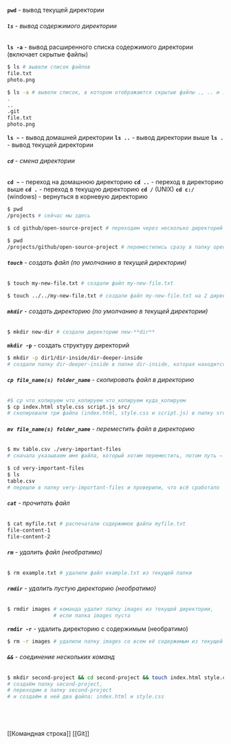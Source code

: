 **`pwd`** - вывод текущей директории
###### **`ls`** - вывод содержимого директории
**`ls -a`** - вывод расширенного списка содержимого директории (включает скрытые файлы)

```BASH
$ ls # вывели список файлов
file.txt
photo.png

$ ls -a # вывели список, в котором отображаются скрытые файлы ., .. и .git
.
..
.git
file.txt
photo.png
```

**`ls ~`** - вывод домашней директории
**`ls ..`** - вывод директории выше
**`ls .`** - вывод текущей директории
###### **`cd`** - смена директории
**`cd ~`** - переход на домашнюю директорию
**`cd ..`** - переход в директорию выше
**`cd .`** - переход в текущую директорию
**`cd /`** (UNIX) **`cd c:/`** (windows) - вернуться в корневую директорию
```BASH
$ pwd
/projects # сейчас мы здесь

$ cd github/open-source-project # переходим через несколько директорий

$ pwd
/projects/github/open-source-project # переместились сразу в папку open-source-project внутри github
```

###### **`touch`** - создать файл (по умолчанию в текущей директории)
```BASH
$ touch my-new-file.txt # создали файл my-new-file.txt
```

```BASH
$ touch ../../my-new-file.txt # создали файл my-new-file.txt на 2 директории выше текущей
```
###### **`mkdir`** - создать директорию (по умолчанию в текущей директории)
```BASH
$ mkdir new-dir # создали директорию new-**dir**
```
**`mkdir -p`** - создать cтруктуру директорий
```BASH
$ mkdir -p dir1/dir-inside/dir-deeper-inside
# создали папку dir-deeper-inside в папке dir-inside, которая находится в папке dir1
```

###### **`cp file_name(s) folder_name`** - скопировать файл в директорию 
```BASH
#$ cp что_копируем что_копируем что_копируем куда_копируем
$ cp index.html style.css script.js src/
# скопировали три файла (index.html, style.css и script.js) в папку src
```
###### **`mv file_name(s) folder_name`** - переместить файл в директорию 
```BASH
$ mv table.csv ./very-important-files
# сначала указываем имя файла, который хотим переместить, потом путь — куда перемещаем 

$ cd very-important-files
$ ls
table.csv 
# перешли в папку very-important-files и проверили, что всё сработало
```

###### **`cat`** - прочитать файл 
```BASH
$ cat myfile.txt # распечатали содержимое файла myfile.txt
file-content-1
file-content-2
```
###### **`rm`** - удалить файл (необратимо)
```BASH
$ rm example.txt # удалили файл example.txt из текущей папки
```

###### **`rmdir`**  -  удалить пустую директорию (необратимо)
```BASH
$ rmdir images # команда удалит папку images из текущей директории, 
               # если папка images пуста
```
 **`rmdir -r`**  -  удалить директорию с содержимым (необратимо)
```BASH
$ rm -r images # удалили папку images со всем её содержимым из текущей директории
```


###### **`&&`**  -  соединение нескольких команд
```BASH
$ mkdir second-project && cd second-project && touch index.html style.css
# создаём папку second-project,
# переходим в папку second-project
# и создаём в ней два файла: index.html и style.css
```  
###### ‌
   [[Командная строка]] [[Git]]